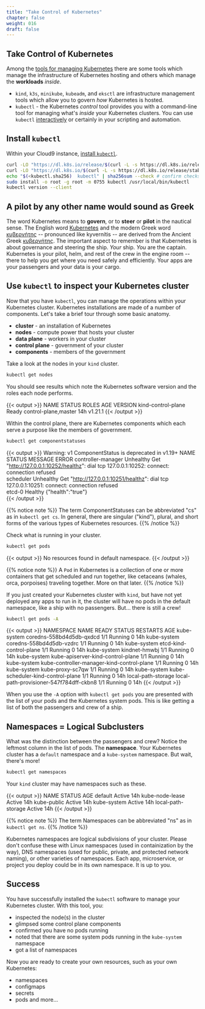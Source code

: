 ```yaml
---
title: "Take Control of Kubernetes"
chapter: false
weight: 016
draft: false
---
```


## Take Control of Kubernetes

Among the [tools for managing Kubernetes](https://kubernetes.io/docs/tasks/tools/) there are some tools which manage the infrastructure of Kubernetes hosting and others which manage the **workloads** *inside*.
- `kind`, `k3s`, `minikube`, `kubeadm`, and `eksctl` are infrastructure management tools which allow you to govern *how* Kubernetes is hosted.
- `kubectl` - the Kubernetes *control* tool provides you with a command-line tool for managing what's *inside* your Kubernetes clusters. You can use `kubectl` [interactively](https://kubernetes.io/docs/reference/kubectl/kubectl/) or certainly in your scripting and automation.

## Install `kubectl`

Within your Cloud9 instance, [install `kubectl`](https://kubernetes.io/docs/tasks/tools/install-kubectl-linux/).

```bash
curl -LO "https://dl.k8s.io/release/$(curl -L -s https://dl.k8s.io/release/stable.txt)/bin/linux/amd64/kubectl" # download tool
curl -LO "https://dl.k8s.io/$(curl -L -s https://dl.k8s.io/release/stable.txt)/bin/linux/amd64/kubectl.sha256" # download checksum
echo "$(<kubectl.sha256)  kubectl" | sha256sum --check # confirm checksum
sudo install -o root -g root -m 0755 kubectl /usr/local/bin/kubectl
kubectl version --client
```

## A pilot by any other name would sound as Greek

The word Kubernetes means to **govern**, or to **steer** or **pilot** in the nautical sense. The English word [Kubernetes](https://en.wiktionary.org/wiki/Kubernetes#English) and the modern Greek word [κυβερνήτης](https://en.wiktionary.org/wiki/κυβερνήτης#Greek) -- pronounced like kyvernítis -- are derived from the Ancient Greek [κυβερνήτης](https://en.wiktionary.org/wiki/κυβερνήτης#Ancient_Greek). The important aspect to remember is that Kubernetes is about governance and steering the ship. *Your* ship. *You* are the captain. Kubernetes is your pilot, helm, and rest of the crew in the engine room -- there to help you get where you need safely and efficiently. Your apps are your passengers and your data is your cargo. 

## Use `kubectl` to inspect your Kubernetes cluster

Now that you have `kubectl`, you can manage the operations within your Kubernetes cluster. Kubernetes installations are made of a number of components. Let's take a brief tour through some basic anatomy. 

- **cluster** - an installation of Kubernetes
- **nodes** - compute power that hosts your cluster
- **data plane** - workers in your cluster
- **control plane** - government of your cluster
- **components** - members of the government

Take a look at the nodes in your `kind` cluster.

```bash
kubectl get nodes
```

You should see results which note the Kubernetes software version and the roles each node performs.

{{< output >}}
NAME                 STATUS   ROLES                  AGE   VERSION
kind-control-plane   Ready    control-plane,master   14h   v1.21.1
{{< /output >}}

Within the control plane, there are Kubernetes components which each serve a purpose like the members of government.

```bash
kubectl get componentstatuses
```

{{< output >}}
Warning: v1 ComponentStatus is deprecated in v1.19+
NAME                 STATUS      MESSAGE                                                                                       ERROR
controller-manager   Unhealthy   Get "http://127.0.0.1:10252/healthz": dial tcp 127.0.0.1:10252: connect: connection refused   
scheduler            Unhealthy   Get "http://127.0.0.1:10251/healthz": dial tcp 127.0.0.1:10251: connect: connection refused   
etcd-0               Healthy     {"health":"true"}                                                                             
{{< /output >}}

{{% notice note %}}
The term ComponentStatuses can be abbreviated "cs" as in `kubectl get cs`. In general, there are singular ("kind"), plural, and short forms of the various types of Kubernetes resources.
{{% /notice %}}

Check what is running in your cluster.

```bash
kubectl get pods
```

{{< output >}}
No resources found in default namespace.
{{< /output >}}

{{% notice note %}}
A `Pod` in Kubernetes is a collection of one or more containers that get scheduled and run together, like cetaceans (whales, orca, porpoises) traveling together. More on that later.
{{% /notice %}}

If you just created your Kubernetes cluster with `kind`, but have not yet deployed any apps to run in it, the cluster will have no pods in the default namespace, like a ship with no passengers. But… there is still a crew!

```bash
kubectl get pods -A
```

{{< output >}}
NAMESPACE            NAME                                         READY   STATUS    RESTARTS   AGE
kube-system          coredns-558bd4d5db-qxdcd                     1/1     Running   0          14h
kube-system          coredns-558bd4d5db-vzdrc                     1/1     Running   0          14h
kube-system          etcd-kind-control-plane                      1/1     Running   0          14h
kube-system          kindnet-hmwbj                                1/1     Running   0          14h
kube-system          kube-apiserver-kind-control-plane            1/1     Running   0          14h
kube-system          kube-controller-manager-kind-control-plane   1/1     Running   0          14h
kube-system          kube-proxy-sc7qw                             1/1     Running   0          14h
kube-system          kube-scheduler-kind-control-plane            1/1     Running   0          14h
local-path-storage   local-path-provisioner-547f784dff-ckbn8      1/1     Running   0          14h
{{< /output >}}

When you use the `-A` option with `kubectl get pods` you are presented with the list of your pods and the Kubernetes system pods. This is like getting a list of both the passengers and crew of a ship.

## Namespaces = Logical Subclusters

What was the distinction between the passengers and crew? Notice the leftmost column in the list of pods. The **namespace**. Your Kubernetes cluster has a `default` namespace and a `kube-system` namespace. But wait, there's more!

```bash
kubectl get namespaces
```

Your `kind` cluster may have namespaces such as these.

{{< output >}}
NAME                 STATUS   AGE
default              Active   14h
kube-node-lease      Active   14h
kube-public          Active   14h
kube-system          Active   14h
local-path-storage   Active   14h
{{< /output >}}

{{% notice note %}}
The term Namespaces can be abbreviated "ns" as in `kubectl get ns`. 
{{% /notice %}}

Kubernetes namespaces are logical subdivisions of your cluster. Please don't confuse these with Linux namespaces (used in containization by the way), DNS namespaces (used for public, private, and protected network naming), or other varieties of namespaces. Each app, microservice, or project you deploy could be in its own namespace. It is up to you.

## Success

You have successfully installed the `kubectl` software to manage your Kubernetes cluster. With this tool, you:
- inspected the node(s) in the cluster
- glimpsed some control plane components
- confirmed you have no pods running
- noted that there are some system pods running in the `kube-system` namespace
- got a list of namespaces

Now you are ready to create your own resources, such as your own Kubernetes:
- namespaces
- configmaps
- secrets
- pods
and more…
